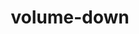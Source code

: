---
title: volume-down
unicode_regular: \ecbb
unicode_bold: \ecba
unicode_solid: \ecbc
unicode_brand: 
---